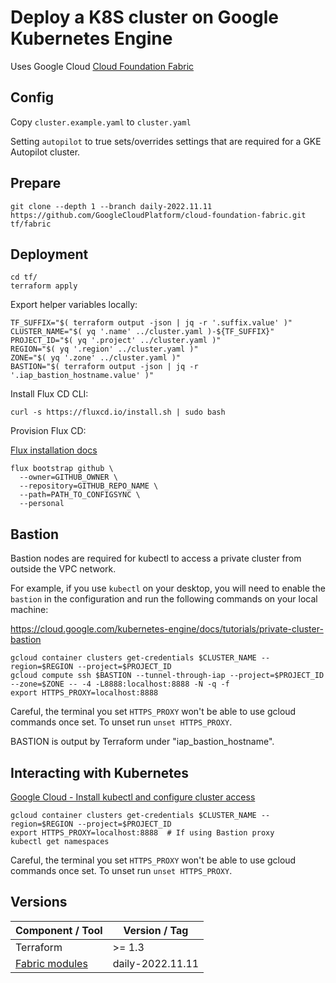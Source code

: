 # Deploy a K8S cluster on Google Kubernetes Engine

Uses Google Cloud [Cloud Foundation Fabric](https://github.com/GoogleCloudPlatform/cloud-foundation-fabric/)

## Config

Copy `cluster.example.yaml` to `cluster.yaml`

Setting `autopilot` to true sets/overrides settings that are required for a GKE Autopilot cluster.

## Prepare

```shell
git clone --depth 1 --branch daily-2022.11.11 https://github.com/GoogleCloudPlatform/cloud-foundation-fabric.git tf/fabric
```

## Deployment

```shell
cd tf/
terraform apply
```

Export helper variables locally:

```shell
TF_SUFFIX="$( terraform output -json | jq -r '.suffix.value' )"
CLUSTER_NAME="$( yq '.name' ../cluster.yaml )-${TF_SUFFIX}"
PROJECT_ID="$( yq '.project' ../cluster.yaml )"
REGION="$( yq '.region' ../cluster.yaml )"
ZONE="$( yq '.zone' ../cluster.yaml )"
BASTION="$( terraform output -json | jq -r '.iap_bastion_hostname.value' )"
```

Install Flux CD CLI:

```shell
curl -s https://fluxcd.io/install.sh | sudo bash
```

Provision Flux CD:

[Flux installation docs](https://fluxcd.io/flux/installation/)

```shell
flux bootstrap github \
  --owner=GITHUB_OWNER \
  --repository=GITHUB_REPO_NAME \
  --path=PATH_TO_CONFIGSYNC \
  --personal
```

## Bastion

Bastion nodes are required for kubectl to access a private cluster from outside the VPC network.

For example, if you use `kubectl` on your desktop, you will need to enable the `bastion` in the configuration and run the following commands on your local machine:

https://cloud.google.com/kubernetes-engine/docs/tutorials/private-cluster-bastion

```shell
gcloud container clusters get-credentials $CLUSTER_NAME --region=$REGION --project=$PROJECT_ID
gcloud compute ssh $BASTION --tunnel-through-iap --project=$PROJECT_ID --zone=$ZONE -- -4 -L8888:localhost:8888 -N -q -f
export HTTPS_PROXY=localhost:8888
```

Careful, the terminal you set `HTTPS_PROXY` won't be able to use gcloud commands once set. To unset run `unset HTTPS_PROXY`.

BASTION is output by Terraform under "iap_bastion_hostname".

## Interacting with Kubernetes

[Google Cloud - Install kubectl and configure cluster access](https://cloud.google.com/kubernetes-engine/docs/how-to/cluster-access-for-kubectl)

```shell
gcloud container clusters get-credentials $CLUSTER_NAME --region=$REGION --project=$PROJECT_ID
export HTTPS_PROXY=localhost:8888  # If using Bastion proxy
kubectl get namespaces
```

Careful, the terminal you set `HTTPS_PROXY` won't be able to use gcloud commands once set. To unset run `unset HTTPS_PROXY`.

## Versions

| Component / Tool | Version / Tag |
| ---       | ---     |
| Terraform | >= 1.3 |
| [Fabric modules](https://github.com/GoogleCloudPlatform/cloud-foundation-fabric/) | daily-2022.11.11 |
